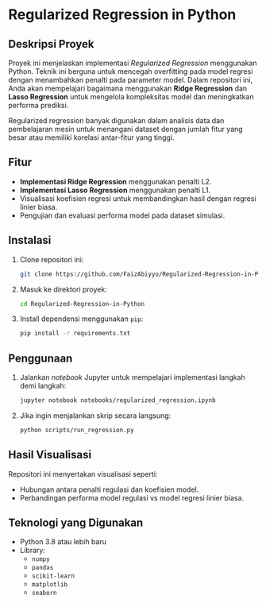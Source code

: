 # Regularized Regression in Python

## Deskripsi Proyek

Proyek ini menjelaskan implementasi *Regularized Regression* menggunakan Python. Teknik ini berguna untuk mencegah overfitting pada model regresi dengan menambahkan penalti pada parameter model. Dalam repositori ini, Anda akan mempelajari bagaimana menggunakan **Ridge Regression** dan **Lasso Regression** untuk mengelola kompleksitas model dan meningkatkan performa prediksi.

Regularized regression banyak digunakan dalam analisis data dan pembelajaran mesin untuk menangani dataset dengan jumlah fitur yang besar atau memiliki korelasi antar-fitur yang tinggi.

## Fitur

- **Implementasi Ridge Regression** menggunakan penalti L2.
- **Implementasi Lasso Regression** menggunakan penalti L1.
- Visualisasi koefisien regresi untuk membandingkan hasil dengan regresi linier biasa.
- Pengujian dan evaluasi performa model pada dataset simulasi.

## Instalasi

1. Clone repositori ini:
   ```bash
   git clone https://github.com/FaizAbiyyu/Regularized-Regression-in-Python.git
   ```
2. Masuk ke direktori proyek:
   ```bash
   cd Regularized-Regression-in-Python
   ```
3. Install dependensi menggunakan `pip`:
   ```bash
   pip install -r requirements.txt
   ```

## Penggunaan

1. Jalankan *notebook* Jupyter untuk mempelajari implementasi langkah demi langkah:
   ```bash
   jupyter notebook notebooks/regularized_regression.ipynb
   ```
2. Jika ingin menjalankan skrip secara langsung:
   ```bash
   python scripts/run_regression.py
   ```

## Hasil Visualisasi

Repositori ini menyertakan visualisasi seperti:

- Hubungan antara penalti regulasi dan koefisien model.
- Perbandingan performa model regulasi vs model regresi linier biasa.

## Teknologi yang Digunakan

- Python 3.8 atau lebih baru
- Library:
  - `numpy`
  - `pandas`
  - `scikit-learn`
  - `matplotlib`
  - `seaborn`
